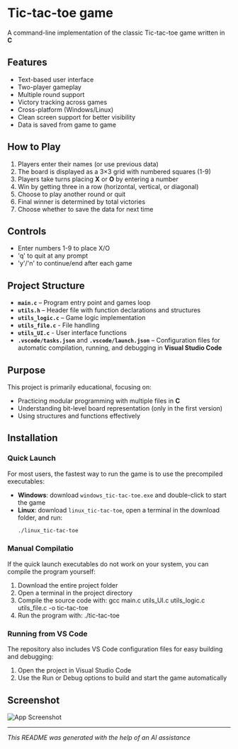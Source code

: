 # Tic-tac-toe game

A command-line implementation of the classic Tic-tac-toe game written in **C**

## Features

- Text-based user interface
- Two-player gameplay
- Multiple round support
- Victory tracking across games
- Cross-platform (Windows/Linux)
- Clean screen support for better visibility
- Data is saved from game to game

## How to Play

1. Players enter their names (or use previous data)
2. The board is displayed as a 3×3 grid with numbered squares (1-9)
3. Players take turns placing **X** or **O** by entering a number
4. Win by getting three in a row (horizontal, vertical, or diagonal)
5. Choose to play another round or quit
6. Final winner is determined by total victories
7. Choose whether to save the data for next time

## Controls

- Enter numbers 1-9 to place X/O
- 'q' to quit at any prompt
- 'y'/'n' to continue/end after each game

## Project Structure
- **`main.c`** – Program entry point and games loop
- **`utils.h`** – Header file with function declarations and structures
- **`utils_logic.c`** – Game logic implementation
- **`utils_file.c`** - File handling
- **`utils_UI.c`** - User interface functions
- **`.vscode/tasks.json`** and **`.vscode/launch.json`** – Configuration files for automatic compilation, running, and debugging in **Visual Studio Code**

## Purpose
This project is primarily educational, focusing on:
- Practicing modular programming with multiple files in **C**
- Understanding bit-level board representation (only in the first version)
- Using structures and functions effectively

## Installation

### Quick Launch
For most users, the fastest way to run the game is to use the precompiled executables:
- **Windows**: download `windows_tic-tac-toe.exe` and double-click to start the game
- **Linux**: download `linux_tic-tac-toe`, open a terminal in the download folder, and run:  
  ```bash
  ./linux_tic-tac-toe

### Manual Compilatio
If the quick launch executables do not work on your system, you can compile the program yourself:
1. Download the entire project folder
2. Open a terminal in the project directory
3. Compile the source code with:
    gcc main.c utils_UI.c utils_logic.c utils_file.c -o tic-tac-toe
4. Run the program with:
    ./tic-tac-toe

### Running from VS Code
The repository also includes VS Code configuration files for easy building and debugging:
1. Open the project in Visual Studio Code
2. Use the Run or Debug options to build and start the game automatically

## Screenshot
![App Screenshot](images/screenshot.png)

---

*This README was generated with the help of an AI assistance*

